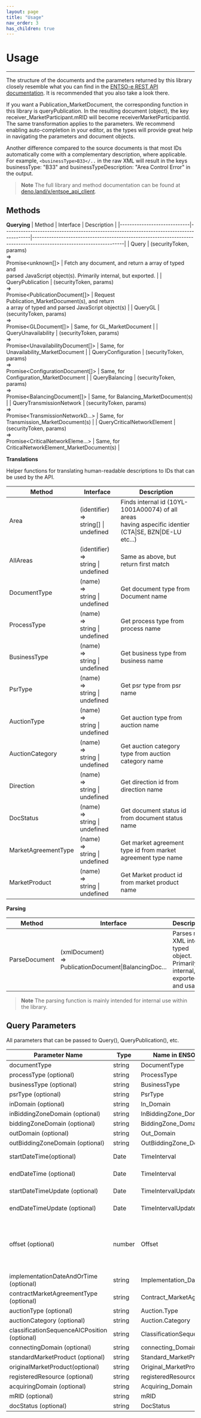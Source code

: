 ```yaml
---
layout: page
title: "Usage"
nav_order: 3
has_children: true
---
```


# Usage

---

The structure of the documents and the parameters returned by this library closely resemble what you can find in the [ENTSO-e REST API documentation](https://transparency.entsoe.eu/content/static_content/Static%20content/web%20api/Guide.html). It is recommended that you also take a look there.

If you want a Publication_MarketDocument, the corresponding function in this library is queryPublication. In the resulting document (object), the key receiver_MarketParticipant.mRID will become receiverMarketParticipantId. The same transformation applies to the parameters. We recommend enabling auto-completion in your editor, as the types will provide great help in navigating the parameters and document objects.

Another difference compared to the source documents is that most IDs automatically come with a complementary description, where applicable. For example, `<businessType>B33</..` in the raw XML will result in the keys businessType: "B33" and businessTypeDescription: "Area Control Error" in the output.

> **Note** 
> The full library and method documentation can be found at [deno.land/x/entsoe_api_client](https://deno.land/x/entsoe_api_client@0.9.4/mod.ts).

## Methods

**Querying**
| Method                      | Interface                                                                               | Description                                                                                                        |
|-----------------------------|-----------------------------------------------------------------------------------------|--------------------------------------------------------------------------------------------------------------------|
| Query                       | (securityToken, params)<br>=><br>Promise<unknown[]>                  | Fetch any document, and return a array of typed and<br>parsed JavaScript object(s). Primarily internal, but exported. |
| QueryPublication            | (securityToken, params)<br>=><br>Promise<PublicationDocument[]>      | Request Publication_MarketDocument(s), and return<br>a array of typed and parsed JavaScript object(s)                 |
| QueryGL                     | (securityToken, params)<br>=><br>Promise<GLDocument[]>               | Same, for GL_MarketDocument                                                                                        |
| QueryUnavailability         | (securityToken, params)<br>=><br>Promise<UnavailabilityDocument[]>   | Same, for Unavailability_MarketDocument                                                                            |
| QueryConfiguration          | (securityToken, params)<br>=><br>Promise<ConfigurationDocument[]>    | Same, for Configuration_MarketDocument                                                                             |
| QueryBalancing              | (securityToken, params)<br>=><br>Promise<BalancingDocument[]>        | Same, for Balancing_MarketDocument(s)                                                                              |
| QueryTransmissionNetwork    | (securityToken, params)<br>=><br>Promise<TransmissionNetworkD...>    | Same, for Transmission_MarketDocument(s)                                                                           |
| QueryCriticalNetworkElement | (securityToken, params)<br>=><br>Promise<CriticalNetworkEleme...>    | Same, for CriticalNetworkElement_MarketDocument(s)                                                                 |

**Translations**

Helper functions for translating human-readable descriptions to IDs that can be used by the API.

| Method                      | Interface                                                                               | Description                                                                                                        |
|-----------------------------|-----------------------------------------------------------------------------------------|--------------------------------------------------------------------------------------------------------------------|
| Area       | (identifier)<br>=><br>string[] \| undefined                                           | Finds internal id (10YL-1001A00074) of all areas<br> having aspecific identier (CTA\|SE, BZN\|DE-LU etc...)        |
| AllAreas        | (identifier)<br>=><br>string \| undefined                                             | Same as above, but return first match                                                                              |
| DocumentType        | (name)<br>=><br>string \| undefined                                             | Get document type from Document name                                                                              |
| ProcessType        | (name)<br>=><br>string \| undefined                                             | Get process type from process name                                                                              |
| BusinessType        | (name)<br>=><br>string \| undefined                                             | Get business type from business name                                                                              |
| PsrType        | (name)<br>=><br>string \| undefined                                             | Get psr type from psr name                                                                              |
| AuctionType        | (name)<br>=><br>string \| undefined                                             | Get auction type from auction name                                                                              |
| AuctionCategory        | (name)<br>=><br>string \| undefined                                             | Get auction category type from auction category name                                                                              |
| Direction        | (name)<br>=><br>string \| undefined                                             | Get direction id from direction name                                                                              |
| DocStatus        | (name)<br>=><br>string \| undefined                                             | Get document status id from document status name                                                                              |
| MarketAgreementType        | (name)<br>=><br>string \| undefined                                             | Get market agreement type id from market agreement type name                                                                              |
| MarketProduct        | (name)<br>=><br>string \| undefined                                             | Get Market product id from market product name                                                                              |

**Parsing**

| Method                      | Interface                                                                               | Description                                                                                                        |
|-----------------------------|-----------------------------------------------------------------------------------------|--------------------------------------------------------------------------------------------------------------------|
| ParseDocument               | (xmlDocument)<br>=><br>PublicationDocument\|BalancingDoc...                           | Parses raw XML into a typed object. <br>Primarily internal, but exported and usable.                               |

> **Note**
> The parsing function is mainly intended for internal use within the library.

## Query Parameters

All parameters that can be passed to Query(), QueryPublication(), etc.

| Parameter Name                         | Type   | Name in ENSO-e REST API                     | Note                                                       |
|----------------------------------------|--------|---------------------------------------------|------------------------------------------------------------|
| documentType                           | string | DocumentType                                |                                                            |
| processType (optional)                 | string | ProcessType                                 |                                                            |
| businessType (optional)                | string | BusinessType                                |                                                            |
| psrType (optional)                     | string | PsrType                                     |                                                            |
| inDomain (optional)                    | string | In_Domain                                   |                                                            |
| inBiddingZoneDomain (optional)         | string | InBiddingZone_Domain                        |                                                            |
| biddingZoneDomain (optional)           | string | BiddingZone_Domain                          |                                                            |
| outDomain (optional)                   | string | Out_Domain                                  |                                                            |
| outBiddingZoneDomain (optional)        | string | OutBiddingZone_Domain                       |                                                            |
| startDateTime(optional)                | Date   | TimeInterval                                | ISO8601 string                                             |
| endDateTime (optional)                 | Date   | TimeInterval                                | ISO8601 string                                             |
| startDateTimeUpdate (optional)         | Date   | TimeIntervalUpdate                          | ISO8601 string                                             |
| endDateTimeUpdate (optional)           | Date   | TimeIntervalUpdate                          | ISO8601 string                                             |
| offset (optional)                      | number | Offset                                      | Enables fetching more than x documents by using pagination |
| implementationDateAndOrTime (optional) | string | Implementation_DateAndOrTime                | ISO8601 string                                             |
| contractMarketAgreementType (optional) | string | Contract_MarketAgreement.Type               |                                                            |
| auctionType (optional)                 | string | Auction.Type                                |                                                            |
| auctionCategory (optional)             | string | Auction.Category                            |                                                            |
| classificationSequenceAICPosition (optional)| string | ClassificationSequence_(...).Position  |                                                            |
| connectingDomain (optional)            | string | connecting_Domain                           |                                                            |
| standardMarketProduct (optional)       | string | Standard_MarketProduct                      |                                                            |
| originalMarketProduct(optional)        | string | Original_MarketProduct                      |                                                            |
| registeredResource (optional)          | string | registeredResource                          |                                                            |
| acquiringDomain (optional)             | string | Acquiring_Domain                            |                                                            |
| mRID (optional)                        | string | mRID                                        |                                                            |
| docStatus (optional)                   | string | DocStatus                                   |                                                            |
